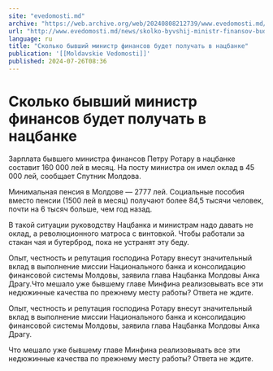 ```yaml
---
site: "evedomosti.md"
archive: "https://web.archive.org/web/20240808212739/www.evedomosti.md/news/skolko-byvshij-ministr-finansov-budet-poluchat-v-nacbanke"
url: "http://www.evedomosti.md/news/skolko-byvshij-ministr-finansov-budet-poluchat-v-nacbanke"
language: ru
title: "Сколько бывший министр финансов будет получать в нацбанке"
publication: '[[Moldavskie Vedomosti]]'
published: 2024-07-26T08:36
---
```


# Сколько бывший министр финансов будет получать в нацбанке

Зарплата бывшего министра финансов Петру Ротару в нацбанке составит 160 000 лей в месяц. На посту министра он имел оклад в 45 000 лей, сообщает Спутник Молдова.

Минимальная пенсия в Молдове — 2777 лей. Социальные пособия вместо пенсии (1500 лей в месяц) получают более 84,5 тысячи человек, почти на 6 тысяч больше, чем год назад.

В такой ситуации руководству Нацбанка и министрам надо давать не оклад, а революционного матроса с винтовкой. Чтобы работали за стакан чая и бутерброд, пока не устранят эту беду.

Опыт, честность и репутация господина Ротару внесут значительный вклад в выполнение миссии Национального банка и консолидацию финансовой системы Молдовы, заявила глава Нацбанка Молдовы Анка Драгу.Что мешало уже бывшему главе Минфина реализовывать все эти недюжинные качества по прежнему месту работы? Ответа не ждите.

Опыт, честность и репутация господина Ротару внесут значительный вклад в выполнение миссии Национального банка и консолидацию финансовой системы Молдовы, заявила глава Нацбанка Молдовы Анка Драгу.

Что мешало уже бывшему главе Минфина реализовывать все эти недюжинные качества по прежнему месту работы? Ответа не ждите.